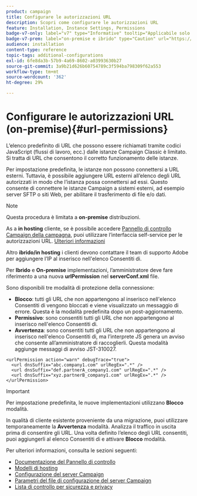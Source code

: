 ```yaml
---
product: campaign
title: Configurare le autorizzazioni URL
description: Scopri come configurare le autorizzazioni URL
feature: Installation, Instance Settings, Permissions
badge-v7-only: label="v7" type="Informative" tooltip="Applicabile solo a Campaign Classic v7"
badge-v7-prem: label="on-premise e ibrido" type="Caution" url="https://experienceleague.adobe.com/docs/campaign-classic/using/installing-campaign-classic/architecture-and-hosting-models/hosting-models-lp/hosting-models.html?lang=it" tooltip="Applicabile solo alle distribuzioni on-premise e ibride"
audience: installation
content-type: reference
topic-tags: additional-configurations
exl-id: 6fe8da3b-57b9-4a69-8602-a03993630b27
source-git-commit: 3a9b21d626b60754789c3f594ba798309f62a553
workflow-type: tm+mt
source-wordcount: '362'
ht-degree: 29%

---
```


# Configurare le autorizzazioni URL (on-premise){#url-permissions}



L’elenco predefinito di URL che possono essere richiamati tramite codici JavaScript (flussi di lavoro, ecc.) dalle istanze Campaign Classic è limitato. Si tratta di URL che consentono il corretto funzionamento delle istanze.

Per impostazione predefinita, le istanze non possono connettersi a URL esterni. Tuttavia, è possibile aggiungere URL esterni all’elenco degli URL autorizzati in modo che l’istanza possa connettersi ad essi. Questo consente di connettere le istanze Campaign a sistemi esterni, ad esempio server SFTP o siti Web, per abilitare il trasferimento di file e/o dati.

>[!NOTE]
>
>Questa procedura è limitata a **on-premise** distribuzioni.
>
>As a **in hosting** cliente, se è possibile accedere [Pannello di controllo Campaign della campagna](https://experienceleague.adobe.com/docs/control-panel/using/control-panel-home.html?lang=it), puoi utilizzare l’interfaccia self-service per le autorizzazioni URL. [Ulteriori informazioni](https://experienceleague.adobe.com/docs/control-panel/using/instances-settings/url-permissions.html?lang=it)
>
>Altro **ibrido/in hosting** i clienti devono contattare il team di supporto Adobe per aggiungere l’IP al inserisco nell&#39;elenco Consentiti di.
>

Per **Ibrido** e **On-premise** implementazioni, l’amministratore deve fare riferimento a una nuova **urlPermission** nel **serverConf.xml** file.


Sono disponibili tre modalità di protezione della connessione:

* **Blocco**: tutti gli URL che non appartengono al inserisco nell&#39;elenco Consentiti di vengono bloccati e viene visualizzato un messaggio di errore. Questa è la modalità predefinita dopo un post-aggiornamento.
* **Permissivo**: sono consentiti tutti gli URL che non appartengono al inserisco nell&#39;elenco Consentiti di.
* **Avvertenza**: sono consentiti tutti gli URL che non appartengono al inserisco nell&#39;elenco Consentiti di, ma l’interprete JS genera un avviso che consente all’amministratore di raccoglierli. Questa modalità aggiunge messaggi di avviso JST-310027.

```
<urlPermission action="warn" debugTrace="true">
  <url dnsSuffix="abc.company1.com" urlRegEx=".*" />
  <url dnsSuffix="def.partnerA_company1.com" urlRegEx=".*" />
  <url dnsSuffix="xyz.partnerB_company1.com" urlRegEx=".*" />
</urlPermission>
```

>[!IMPORTANT]
>
>Per impostazione predefinita, le nuove implementazioni utilizzano **Blocco** modalità.
>
>In qualità di cliente esistente proveniente da una migrazione, puoi utilizzare temporaneamente la **Avvertenza** modalità. Analizza il traffico in uscita prima di consentire gli URL. Una volta definito l’elenco degli URL consentiti, puoi aggiungerli al elenco Consentiti di e attivare **Blocco** modalità.

Per ulteriori informazioni, consulta le sezioni seguenti:

* [Documentazione del Pannello di controllo](https://experienceleague.adobe.com/docs/control-panel/using/control-panel-home.html?lang=it)
* [Modelli di hosting](hosting-models.md)
* [Configurazione del server Campaign](configuring-campaign-server.md)
* [Parametri del file di configurazione del server Campaign](the-server-configuration-file.md)
* [Lista di controllo per sicurezza e privacy](get-started-security-privacy.md)
